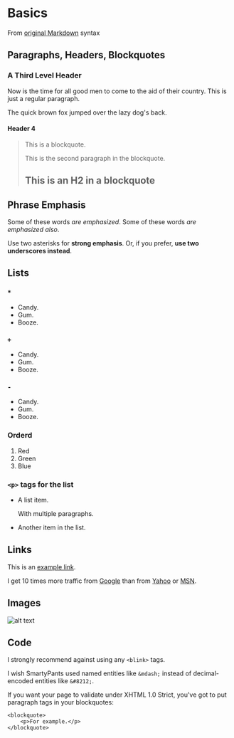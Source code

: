 # Basics

From [original Markdown](https://daringfireball.net/projects/markdown/basics) syntax

## Paragraphs, Headers, Blockquotes

### A Third Level Header

Now is the time for all good men to come to
the aid of their country. This is just a
regular paragraph.

The quick brown fox jumped over the lazy
dog's back.

#### Header 4

> This is a blockquote.
>
> This is the second paragraph in the blockquote.
>
> ## This is an H2 in a blockquote

## Phrase Emphasis

Some of these words *are emphasized*.
Some of these words _are emphasized also_.

Use two asterisks for **strong emphasis**.
Or, if you prefer, __use two underscores instead__.

## Lists

### `*`

*   Candy.
*   Gum.
*   Booze.

### `+`

+   Candy.
+   Gum.
+   Booze.

### `-`

-   Candy.
-   Gum.
-   Booze.

### Orderd

1.  Red
2.  Green
3.  Blue

### `<p>` tags for the list

*   A list item.

    With multiple paragraphs.

*   Another item in the list.

## Links

This is an [example link](http://example.com/).

I get 10 times more traffic from [Google][1] than from
[Yahoo][2] or [MSN][3].

[1]: http://google.com/        "Google"
[2]: http://search.yahoo.com/  "Yahoo Search"
[3]: http://search.msn.com/    "MSN Search"

## Images

![alt text](https://dummyimage.com/600x400/ "Title")

## Code

I strongly recommend against using any `<blink>` tags.

I wish SmartyPants used named entities like `&mdash;`
instead of decimal-encoded entities like `&#8212;`.

If you want your page to validate under XHTML 1.0 Strict,
you've got to put paragraph tags in your blockquotes:

    <blockquote>
        <p>For example.</p>
    </blockquote>
